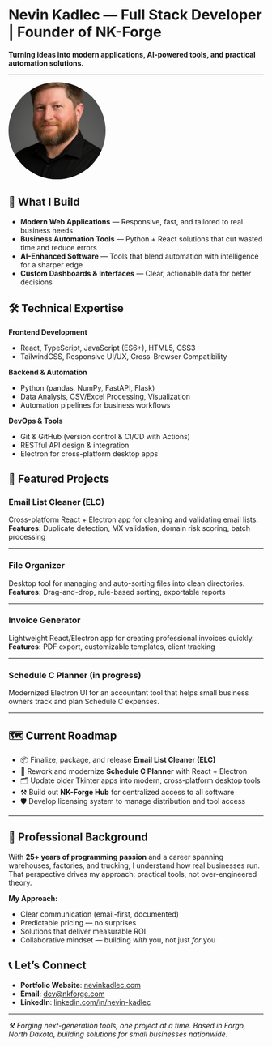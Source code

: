 # Nevin Kadlec — Full Stack Developer | Founder of NK-Forge

**Turning ideas into modern applications, AI-powered tools, and practical automation solutions.**

---
<p align="left">
    <img src="./images/profile.png" alt="profile picture" width="192" style="border-radius:50%;">
</p>

## 🎯 What I Build

- **Modern Web Applications** — Responsive, fast, and tailored to real business needs  
- **Business Automation Tools** — Python + React solutions that cut wasted time and reduce errors  
- **AI-Enhanced Software** — Tools that blend automation with intelligence for a sharper edge  
- **Custom Dashboards & Interfaces** — Clear, actionable data for better decisions  

## 🛠️ Technical Expertise

**Frontend Development**  
- React, TypeScript, JavaScript (ES6+), HTML5, CSS3  
- TailwindCSS, Responsive UI/UX, Cross-Browser Compatibility  

**Backend & Automation**  
- Python (pandas, NumPy, FastAPI, Flask)  
- Data Analysis, CSV/Excel Processing, Visualization  
- Automation pipelines for business workflows  

**DevOps & Tools**  
- Git & GitHub (version control & CI/CD with Actions)  
- RESTful API design & integration  
- Electron for cross-platform desktop apps  

## 🌟 Featured Projects

### Email List Cleaner (ELC)  
Cross-platform React + Electron app for cleaning and validating email lists.  
**Features:** Duplicate detection, MX validation, domain risk scoring, batch processing  

---

### File Organizer  
Desktop tool for managing and auto-sorting files into clean directories.  
**Features:** Drag-and-drop, rule-based sorting, exportable reports  

---

### Invoice Generator  
Lightweight React/Electron app for creating professional invoices quickly.  
**Features:** PDF export, customizable templates, client tracking  

---

### Schedule C Planner (in progress)  
Modernized Electron UI for an accountant tool that helps small business owners track and plan Schedule C expenses.  

---

## 🗺 Current Roadmap

- 📦 Finalize, package, and release **Email List Cleaner (ELC)**  
- 🧾 Rework and modernize **Schedule C Planner** with React + Electron  
- 🗂 Update older Tkinter apps into modern, cross-platform desktop tools  
- ⚒ Build out **NK-Forge Hub** for centralized access to all software  
- 🛡 Develop licensing system to manage distribution and tool access  

---

## 💼 Professional Background

With **25+ years of programming passion** and a career spanning warehouses, factories, and trucking, I understand how real businesses run.  
That perspective drives my approach: practical tools, not over-engineered theory.  

**My Approach:**  
- Clear communication (email-first, documented)  
- Predictable pricing — no surprises  
- Solutions that deliver measurable ROI  
- Collaborative mindset — building *with* you, not just *for* you  

## 📞 Let’s Connect

- **Portfolio Website**: [nevinkadlec.com](https://NK-Forge.github.io/nevin-kadlec-portfolio/)  
- **Email**: [dev@nkforge.com](mailto:dev@nkforge.com)  
- **LinkedIn**: [linkedin.com/in/nevin-kadlec](https://www.linkedin.com/in/nevin-kadlec/)  

---

*⚒ Forging next-generation tools, one project at a time. Based in Fargo, North Dakota, building solutions for small businesses nationwide.*
